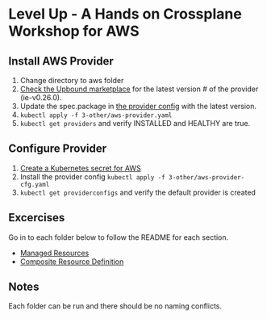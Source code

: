 # Level Up - A Hands on Crossplane Workshop for AWS

## Install AWS Provider
1. Change directory to aws folder
2. [Check the Upbound marketplace](https://marketplace.upbound.io/providers/upbound/provider-aws/) for the latest version # of the provider (ie-v0.26.0).
3. Update the spec.package in [the provider config](./3-other/aws-provider.yaml) with the latest version.
4. `kubectl apply -f 3-other/aws-provider.yaml`
5. `kubectl get providers` and verify INSTALLED and HEALTHY are true.

## Configure Provider
1. [Create a Kubernetes secret for AWS](https://docs.upbound.io/quickstart/provider-aws/#create-a-kubernetes-secret-for-aws)
2. Install the provider config `kubectl apply -f 3-other/aws-provider-cfg.yaml`
3. `kubectl get providerconfigs` and verify the default provider is created

## Excercises

Go in to each folder below to follow the README for each section.

* [Managed Resources](1-managed-resources)
* [Composite Resource Definition](2-xrd)

## Notes
Each folder can be run and there should be no naming conflicts.
